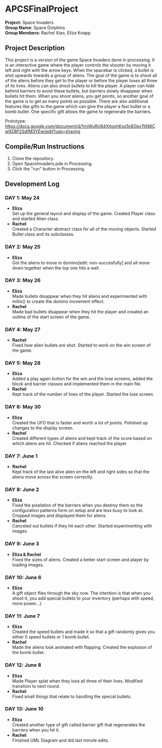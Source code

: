 # APCSFinalProject

<b>Project:</b> Space Invaders <br>
<b>Group Name:</b> Space Dolphins <br>
<b>Group Members:</b> Rachel Xiao, Eliza Knapp 

## Project Description
This project is a version of the game Space Invaders done in processing. It is an interactive game where the player controls the shooter by moving it left and right with the arrow keys. When the spacebar is clicked, a bullet is shot upwards towards a group of aliens. The goal of the game is to shoot all of the aliens before they get to the player or before the player loses all three of its lives. Aliens can also shoot bullets to kill the player. A player can hide behind barriers to avoid these bullets, but barriers slowly disappear when bullets hit them. When you shoot aliens, you get points, so another goal of the game is to get as many points as possible. There are also additional features like gifts to the game which can give the player a fast bullet or a bomb bullet. One specific gift allows the game to regenerate the barriers.

Prototype: https://docs.google.com/document/d/1mjWuRU64XitgxhKxo5nE0pvTtIN6Cw9Z8P2SdfM3YEw/edit?usp=sharing

## Compile/Run Instructions
1. Clone the repository.
2. Open SpaceInvaders.pde in Processing. 
3. Click the "run" button in Processing.

## Development Log
### DAY 1: May 24
- **Eliza** <br>
  Set up the general layout and display of the game. Created Player class and started Alien class.
- **Rachel** <br>
  Created a Character abstract class for all of the moving objects. Started Bullet class and its subclasses.
### DAY 2: May 25
- **Eliza** <br>
  Got the aliens to move in domino[edit: non-succesfully] and all move down together when the top one hits a wall.
### DAY 3: May 26
- **Eliza** <br>
  Made bullets disappear when they hit aliens and experimented with millis() to create the domino movement effect.
- **Rachel** <br>
  Made bad bullets disappear when they hit the player and created an outline of the start screen of the game.
### DAY 4: May 27
- **Rachel** <br>
  Fixed how alien bullets are shot. Started to work on the win screen of the game.
### DAY 5: May 28
- **Eliza** <br>
  Added a play again button for the win and the lose screens, added the block and barrier classes and implemented them in the main file.
- **Rachel** <br>
  Kept track of the number of lives of the player. Started the lose screen.
### DAY 6: May 30
- **Eliza** <br>
  Created the UFO that is faster and worth a lot of points. Polished up changes to the display screen.
- **Rachel** <br>
  Created different types of aliens and kept track of the score based on which aliens are hit. Checked if aliens reached the player.
### DAY 7: June 1
- **Rachel** <br>
  Kept track of the last alive alien on the left and right sides so that the aliens move across the screen correctly.
### DAY 8: June 2
- **Eliza** <br>
  Fixed the pixelation of the barriers when you destroy them so the configuration patterns form on setup and are less busy to look at. Cropped images and displayed them for aliens.
- **Rachel** <br>
  Canceled out bullets if they hit each other. Started experimenting with images.
### DAY 9: June 3
- **Eliza & Rachel** <br>
  Fixed the sizes of aliens. Created a better start screen and player by loading images.
### DAY 10: June 6
- **Eliza**<br>
  A gift object flies through the sky now. The intention is that when you shoot it, you add special bullets to your inventory (perhaps with speed, more power...).
### DAY 11: June 7
- **Eliza**<br>
  Created the speed bullets and made it so that a gift randomly gives you either 5 speed bullets or 1 bomb bullet.
- **Rachel** <br>
  Made the aliens look animated with flapping. Created the explosion of the bomb bullet.
### DAY 12: June 8
- **Eliza**<br>
  Made Player splat when they lose all three of their lives. Modified transition to next round.
- **Rachel** <br>
  Fixed small things that relate to handling the special bullets.
### DAY 13: June 10
- **Eliza**<br>
  Created another type of gift called barrier gift that regenerates the barriers when you hit it.
- **Rachel** <br>
  Finished UML Diagram and did last minute edits.
